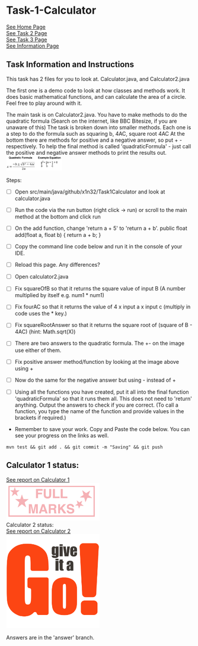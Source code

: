 # Task-1-Calculator
[See Home Page](README.md)<br/>
[See Task 2 Page](Task2.md)<br/>
[See Task 3 Page](Task3.md)<br/>
[See Information Page](Info.md)<br/>

## Task Information and Instructions
This task has 2 files for you to look at.
Calculator.java, and Calculator2.java

The first one is a demo code to look at how classes and methods work.
It does basic mathematical functions, and can calculate the area of a circle.
Feel free to play around with it.

The main task is on Calculator2.java.
You have to make methods to do the quadratic formula (Search on the internet, like BBC Bitesize, if you are unaware of this)
The task is broken down into smaller methods. Each one is a step to do the formula such as squaring b, 4AC, square root 4AC
At the bottom there are methods for positive and a negative answer, so put + - respectively.
To help the final method is called 'quadraticFormula' - just call the positive and negative answer methods to print the results out.
<img src="quadraticEquation.png" width="30%" height="30%"><br/>


Steps: <br>
- [ ] Open src/main/java/github/x1n32/Task1Calculator and look at calculator.java
- [ ] Run the code via the run button (right click -> run) or scroll to the main method at the bottom and click run
- [ ] On the add function, change 'return a + 5' to 'return a + b'.
public float add(float a, float b) {
		return a + b;
	}
- [ ] Copy the command line code below and run it in the console of your IDE.
- [ ] Reload this page. Any differences?
- [ ] Open calculator2.java
- [ ] Fix squareOfB so that it returns the square value of input B (A number multiplied by itself e.g. num1 * num1)
- [ ] Fix fourAC so that it returns the value of 4 x input a x input c (multiply in code uses the * key.)
- [ ] Fix squareRootAnswer so that it returns the square root of (square of B - 4AC) (hint: Math.sqrt(X))
- [ ] There are two answers to the quadratic formula. The +- on the image use either of them. 
- [ ] Fix positive answer method/function by looking at the image above using +
- [ ] Now do the same for the negative answer but using - instead of +
- [ ] Using all the functions you have created, put it all into the final function 'quadraticFormula' so that it runs them all. This does not need to 'return' anything. Output the answers to check if you are correct. (To call a function, you type the name of the function and provide values in the brackets if required.)


 - Remember to save your work. Copy and Paste the code below. You can see your progress on the links as well.
```shell 
mvn test && git add . && git commit -m "Saving" && git push
```

## Calculator 1 status:<br/>
[See report on Calculator 1](calculator1Report.md)<br/>
<img src="calculator1Status.jpg" width="50%" height="50%"><br/>
Calculator 2 status:<br/>
[See report on Calculator 2](calculator2Report.md)<br/>
<img src="calculator2Status.jpg" width="50%" height="50%"><br/>

Answers are in the 'answer' branch. 



